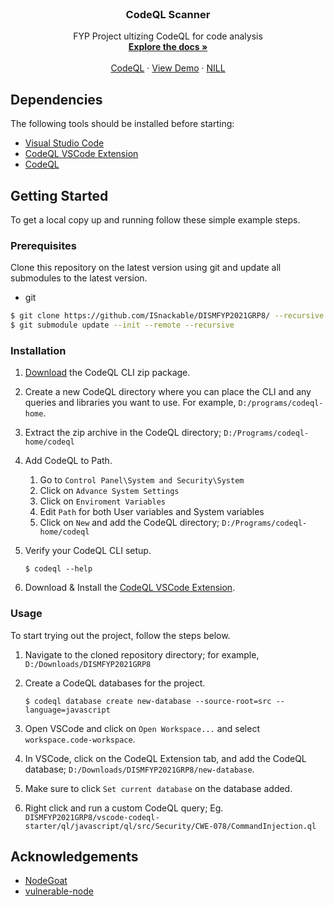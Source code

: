 <br />
<p align="center">
  
  <h3 align="center">CodeQL Scanner</h3>

  <p align="center">
    FYP Project ultizing CodeQL for code analysis
    <br />
    <a href="https://github.com/ISnackable/DISMFYP2021GRP8/"><strong>Explore the docs »</strong></a>
    <br />
    <br />
    <a href="https://github.com/github/codeql">CodeQL</a>
    ·
    <a href="https://www.youtube.com/watch?v=Y6PjAaZKNYk">View Demo</a>
    ·
    <a href="#">NILL</a>
</p>


## Dependencies

The following tools should be installed before starting:
* [Visual Studio Code](https://code.visualstudio.com/)
* [CodeQL VSCode Extension](https://marketplace.visualstudio.com/items?itemName=GitHub.vscode-codeql)
* [CodeQL](https://github.com/github/codeql)

## Getting Started

To get a local copy up and running follow these simple example steps.

### Prerequisites

Clone this repository on the latest version using git and update all submodules to the latest version.
* git
```sh
$ git clone https://github.com/ISnackable/DISMFYP2021GRP8/ --recursive
$ git submodule update --init --remote --recursive
```

### Installation

1. [Download](https://github.com/github/codeql-cli-binaries/releases) the CodeQL CLI zip package.
2. Create a new CodeQL directory where you can place the CLI and any queries and libraries you want to use. For example, `D:/programs/codeql-home`.
3. Extract the zip archive in the CodeQL directory; `D:/Programs/codeql-home/codeql`
4. Add CodeQL to Path.
    1. Go to `Control Panel\System and Security\System`
    2. Click on `Advance System Settings`
    3. Click on `Enviroment Variables`
    4. Edit `Path` for both User variables and System variables
    5. Click on `New` and add the CodeQL directory; `D:/Programs/codeql-home/codeql`

5. Verify your CodeQL CLI setup.

    ```
    $ codeql --help
    ```
6. Download & Install the [CodeQL VSCode Extension](https://marketplace.visualstudio.com/items?itemName=GitHub.vscode-codeql).

### Usage

To start trying out the project, follow the steps below.

1. Navigate to the cloned repository directory; for example, `D:/Downloads/DISMFYP2021GRP8`
2. Create a CodeQL databases for the project.

    ```
    $ codeql database create new-database --source-root=src --language=javascript
    ```
3. Open VSCode and click on `Open Workspace...` and select `workspace.code-workspace`.
4. In VSCode, click on the CodeQL Extension tab, and add the CodeQL database; `D:/Downloads/DISMFYP2021GRP8/new-database`.
5. Make sure to click `Set current database` on the database added.
6. Right click and run a custom CodeQL query; Eg. `DISMFYP2021GRP8/vscode-codeql-starter/ql/javascript/ql/src/Security/CWE-078/CommandInjection.ql`

## Acknowledgements

- [NodeGoat](https://github.com/OWASP/NodeGoat)
- [vulnerable-node](https://github.com/cr0hn/vulnerable-node)

